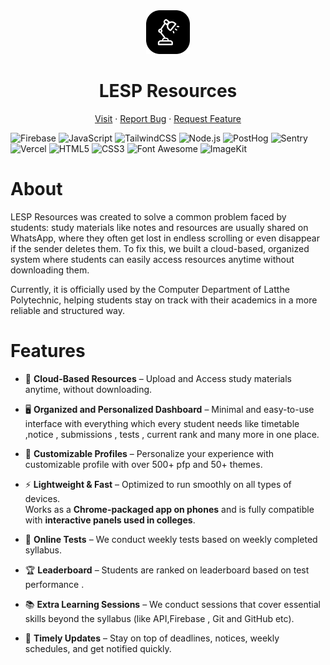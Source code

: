 <div
  class="container"
  align="center"
>
 <img src="public/favicon.png" style="height:70px"/>

# LESP Resources

  <p align="center">
    <a href="https://lespresources.in">Visit</a>
    &middot;
    <a href="https://github.com/sagarkemble/Lesp-Resources/issues">Report Bug</a>
    &middot;
    <a href="https://github.com/sagarkemble/Lesp-Resources/issues">Request Feature</a>
  </p>
</div>
<p align="center">

![Firebase](https://img.shields.io/badge/Firebase-FFCA28?style=for-the-badge&logo=firebase&logoColor=black)
![JavaScript](https://img.shields.io/badge/JavaScript-F7DF1E?style=for-the-badge&logo=javascript&logoColor=black)
![TailwindCSS](https://img.shields.io/badge/Tailwind_CSS-38B2AC?style=for-the-badge&logo=tailwindcss&logoColor=white)
![Node.js](https://img.shields.io/badge/Node.js-339933?style=for-the-badge&logo=node.js&logoColor=white)
![PostHog](https://img.shields.io/badge/PostHog-000000?style=for-the-badge&logo=posthog&logoColor=white)
![Sentry](https://img.shields.io/badge/Sentry-362D59?style=for-the-badge&logo=sentry&logoColor=white)
![Vercel](https://img.shields.io/badge/Vercel-000000?style=for-the-badge&logo=vercel&logoColor=white)
![HTML5](https://img.shields.io/badge/HTML5-E34F26?style=for-the-badge&logo=html5&logoColor=white)
![CSS3](https://img.shields.io/badge/CSS3-1572B6?style=for-the-badge&logo=css3&logoColor=white)
![Font Awesome](https://img.shields.io/badge/Font_Awesome-538DD7?style=for-the-badge&logo=fontawesome&logoColor=white)
![ImageKit](https://img.shields.io/badge/ImageKit-17B5EB?style=for-the-badge&logo=imagekit&logoColor=white)

</p>

# About

LESP Resources was created to solve a common problem faced by students: study materials like notes and resources are usually shared on WhatsApp, where they often get lost in endless scrolling or even disappear if the sender deletes them. To fix this, we built a cloud-based, organized system where students can easily access resources anytime without downloading them.

Currently, it is officially used by the Computer Department of Latthe Polytechnic, helping students stay on track with their academics in a more reliable and structured way.

# Features

- 📂 **Cloud-Based Resources** – Upload and Access study materials anytime, without downloading.

- 🖥️ **Organized and Personalized Dashboard** – Minimal and easy-to-use interface with everything which every student needs like timetable ,notice , submissions , tests , current rank and many more in one place.
- 🎨 **Customizable Profiles** – Personalize your experience with customizable profile with over 500+ pfp and 50+ themes.
- ⚡ **Lightweight & Fast** – Optimized to run smoothly on all types of devices.  
   Works as a **Chrome-packaged app on phones** and is fully compatible with **interactive panels used in colleges**.
- 📝 **Online Tests** – We conduct weekly tests based on weekly completed syllabus.
- 🏆 **Leaderboard** – Students are ranked on leaderboard based on test performance .
- 📚 **Extra Learning Sessions** – We conduct sessions that cover essential skills beyond the syllabus (like API,Firebase , Git and GitHub etc).
- 🔔 **Timely Updates** – Stay on top of deadlines, notices, weekly schedules, and get notified quickly.
